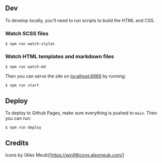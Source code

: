 ## Dev
To develop locally, you'll need to run scripts to build the HTML and CSS. 

### Watch SCSS files
```
$ npm run watch-styles
```
### Watch HTML templates and markdown files
```
$ npm run watch-md
```

Then you can serve the site on [localhost:6969](http://localhost:6969) by running:
```
$ npm run start
```

## Deploy
To deploy to Github Pages, make sure everything is pushed to `main`. Then you can run:

```
$ npm run deploy
```

## Credits
Icons by (Alex Meub)[https://win98icons.alexmeub.com/]